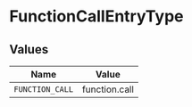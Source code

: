 # FunctionCallEntryType


## Values

| Name            | Value           |
| --------------- | --------------- |
| `FUNCTION_CALL` | function.call   |